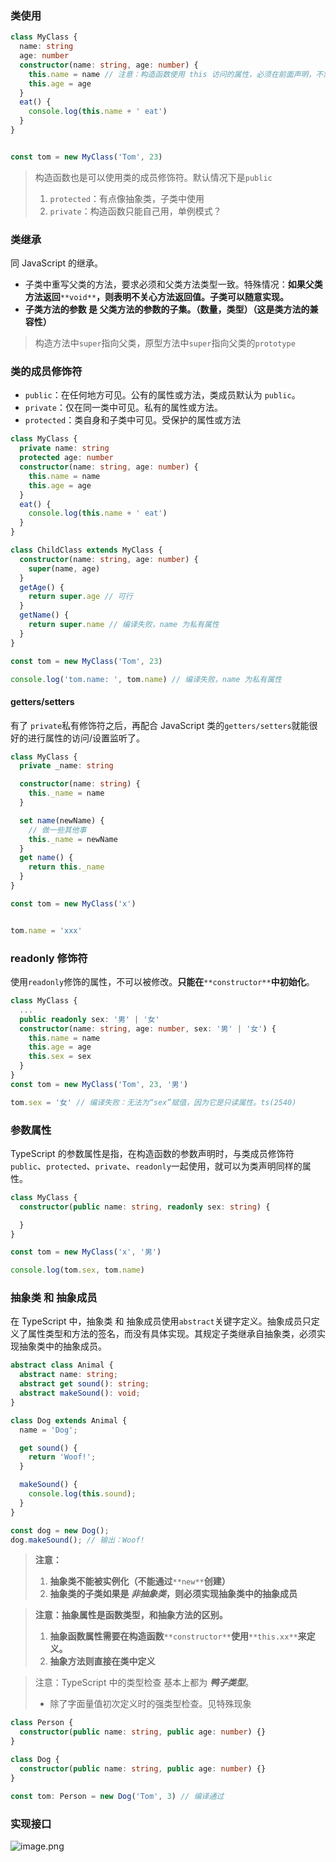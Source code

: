 ### 类使用
```typescript
class MyClass {
  name: string
  age: number
  constructor(name: string, age: number) {
    this.name = name // 注意：构造函数使用 this 访问的属性，必须在前面声明，不然编译失败
    this.age = age
  }
  eat() {
    console.log(this.name + ' eat')
  }
}


const tom = new MyClass('Tom', 23)
```
> 构造函数也是可以使用类的成员修饰符。默认情况下是`public`
> 1. `protected`：有点像抽象类，子类中使用
> 2. `private`：构造函数只能自己用，单例模式？

### 类继承
同 JavaScript 的继承。

- 子类中重写父类的方法，要求必须和父类方法类型一致。特殊情况：**如果父类方法返回**`**void**`**，则表明不关心方法返回值。子类可以随意实现。**
- **子类方法的参数 是 父类方法的参数的子集。（数量，类型）（这是类方法的兼容性）**

> 构造方法中`super`指向父类，原型方法中`super`指向父类的`prototype`


### 类的成员修饰符

- `public`：在任何地方可见。公有的属性或方法，类成员默认为 `public`。
- `private`：仅在同一类中可见。私有的属性或方法。
- `protected`：类自身和子类中可见。受保护的属性或方法
```typescript
class MyClass {
  private name: string
  protected age: number
  constructor(name: string, age: number) {
    this.name = name
    this.age = age
  }
  eat() {
    console.log(this.name + ' eat')
  }
}

class ChildClass extends MyClass {
  constructor(name: string, age: number) {
    super(name, age)
  }
  getAge() {
    return super.age // 可行
  }
  getName() {
    return super.name // 编译失败，name 为私有属性
  }
}

const tom = new MyClass('Tom', 23)

console.log('tom.name: ', tom.name) // 编译失败，name 为私有属性
```
#### getters/setters
有了 `private`私有修饰符之后，再配合 JavaScript 类的`getters/setters`就能很好的进行属性的访问/设置监听了。
```typescript
class MyClass {
  private _name: string

  constructor(name: string) {
    this._name = name
  }

  set name(newName) {
    // 做一些其他事
    this._name = newName
  }
  get name() {
    return this._name
  }
}

const tom = new MyClass('x')


tom.name = 'xxx'
```
### readonly 修饰符
使用`readonly`修饰的属性，不可以被修改。**只能在**`**constructor**`**中初始化**。
```typescript
class MyClass {
  ...
  public readonly sex: '男' | '女'
  constructor(name: string, age: number, sex: '男' | '女') {
    this.name = name
    this.age = age
    this.sex = sex
  }
}
const tom = new MyClass('Tom', 23, '男')

tom.sex = '女' // 编译失败：无法为“sex”赋值，因为它是只读属性。ts(2540)
```
### 参数属性
TypeScript 的参数属性是指，在构造函数的参数声明时，与类成员修饰符`public`、`protected`、`private`、`readonly`一起使用，就可以为类声明同样的属性。
```typescript
class MyClass {
  constructor(public name: string, readonly sex: string) {

  }
}

const tom = new MyClass('x', '男')

console.log(tom.sex, tom.name)
```
### 抽象类 和 抽象成员
在 TypeScript 中，抽象类 和 抽象成员使用`abstract`关键字定义。抽象成员只定义了属性类型和方法的签名，而没有具体实现。其规定子类继承自抽象类，必须实现抽象类中的抽象成员。
```typescript
abstract class Animal {
  abstract name: string;
  abstract get sound(): string;
  abstract makeSound(): void;
}

class Dog extends Animal {
  name = 'Dog';

  get sound() {
    return 'Woof!';
  }

  makeSound() {
    console.log(this.sound);
  }
}

const dog = new Dog();
dog.makeSound(); // 输出：Woof!
```
> **注意：**
> 1. **抽象类不能被实例化（不能通过**`**new**`**创建）**
> 2. **抽象类的子类如果是 _非抽象类_，则必须实现抽象类中的抽象成员**


> **注意：抽象属性是函数类型，和抽象方法的区别。**
> 1. **抽象函数属性需要在构造函数**`**constructor**`**使用**`**this.xx**`**来定义。**
> 2. **抽象方法则直接在类中定义**


> 注意：TypeScript 中的类型检查 基本上都为 **_鸭子类型_**。
> - 除了字面量值初次定义时的强类型检查。见特殊现象

```typescript
class Person {
  constructor(public name: string, public age: number) {}
}

class Dog {
  constructor(public name: string, public age: number) {}
}

const tom: Person = new Dog('Tom', 3) // 编译通过
```
### 实现接口
![image.png](/typescript/1679815393114-68c8ae7d-59b6-4cec-b4be-8cee7a9ad0df.png)
